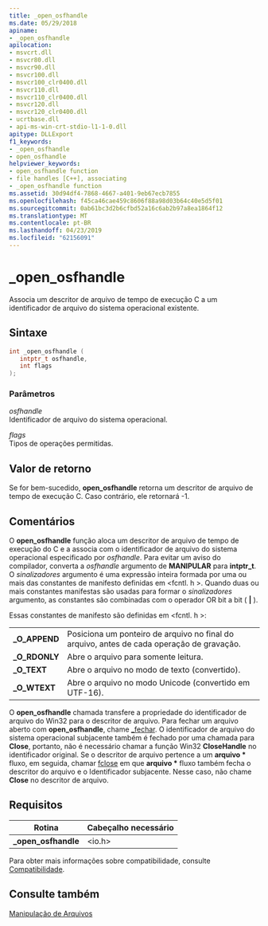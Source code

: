```yaml
---
title: _open_osfhandle
ms.date: 05/29/2018
apiname:
- _open_osfhandle
apilocation:
- msvcrt.dll
- msvcr80.dll
- msvcr90.dll
- msvcr100.dll
- msvcr100_clr0400.dll
- msvcr110.dll
- msvcr110_clr0400.dll
- msvcr120.dll
- msvcr120_clr0400.dll
- ucrtbase.dll
- api-ms-win-crt-stdio-l1-1-0.dll
apitype: DLLExport
f1_keywords:
- _open_osfhandle
- open_osfhandle
helpviewer_keywords:
- open_osfhandle function
- file handles [C++], associating
- _open_osfhandle function
ms.assetid: 30d94df4-7868-4667-a401-9eb67ecb7855
ms.openlocfilehash: f45ca46cae459c8606f88a98d03b64c40e5d5f01
ms.sourcegitcommit: 0ab61bc3d2b6cfbd52a16c6ab2b97a8ea1864f12
ms.translationtype: MT
ms.contentlocale: pt-BR
ms.lasthandoff: 04/23/2019
ms.locfileid: "62156091"
---
```

# <a name="openosfhandle"></a>_open_osfhandle

Associa um descritor de arquivo de tempo de execução C a um identificador de arquivo do sistema operacional existente.

## <a name="syntax"></a>Sintaxe

```cpp
int _open_osfhandle (
   intptr_t osfhandle,
   int flags
);
```

### <a name="parameters"></a>Parâmetros

*osfhandle*<br/>
Identificador de arquivo do sistema operacional.

*flags*<br/>
Tipos de operações permitidas.

## <a name="return-value"></a>Valor de retorno

Se for bem-sucedido, **open_osfhandle** retorna um descritor de arquivo de tempo de execução C. Caso contrário, ele retornará -1.

## <a name="remarks"></a>Comentários

O **open_osfhandle** função aloca um descritor de arquivo de tempo de execução do C e a associa com o identificador de arquivo do sistema operacional especificado por *osfhandle*. Para evitar um aviso do compilador, converta a *osfhandle* argumento de **MANIPULAR** para **intptr_t**. O *sinalizadores* argumento é uma expressão inteira formada por uma ou mais das constantes de manifesto definidas em \<fcntl. h >. Quando duas ou mais constantes manifestas são usadas para formar o *sinalizadores* argumento, as constantes são combinadas com o operador OR bit a bit ( **&#124;** ).

Essas constantes de manifesto são definidas em \<fcntl. h >:

|||
|-|-|
| **\_O\_APPEND** | Posiciona um ponteiro de arquivo no final do arquivo, antes de cada operação de gravação. |
| **\_O\_RDONLY** | Abre o arquivo para somente leitura. |
| **\_O\_TEXT** | Abre o arquivo no modo de texto (convertido). |
| **\_O\_WTEXT** | Abre o arquivo no modo Unicode (convertido em UTF-16). |

O **open_osfhandle** chamada transfere a propriedade do identificador de arquivo do Win32 para o descritor de arquivo. Para fechar um arquivo aberto com **open_osfhandle**, chame [ \_fechar](close.md). O identificador de arquivo do sistema operacional subjacente também é fechado por uma chamada para **Close**, portanto, não é necessário chamar a função Win32 **CloseHandle** no identificador original. Se o descritor de arquivo pertence a um **arquivo &#42;**  fluxo, em seguida, chamar [fclose](fclose-fcloseall.md) em que **arquivo &#42;**  fluxo também fecha o descritor do arquivo e o Identificador subjacente. Nesse caso, não chame **Close** no descritor de arquivo.

## <a name="requirements"></a>Requisitos

|Rotina|Cabeçalho necessário|
|-------------|---------------------|
|**_open_osfhandle**|\<io.h>|

Para obter mais informações sobre compatibilidade, consulte [Compatibilidade](../../c-runtime-library/compatibility.md).

## <a name="see-also"></a>Consulte também

[Manipulação de Arquivos](../../c-runtime-library/file-handling.md)<br/>
